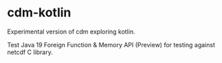 # cdm-kotlin

Experimental version of cdm exploring kotlin.

Test Java 19 Foreign Function & Memory API (Preview) for testing against netcdf C library.